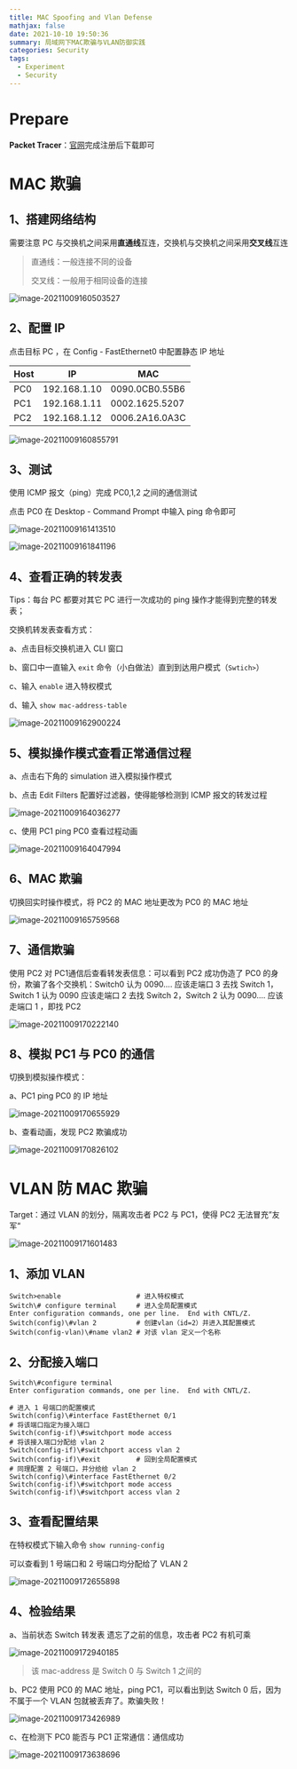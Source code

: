 ```yaml
---
title: MAC Spoofing and Vlan Defense
mathjax: false
date: 2021-10-10 19:50:36
summary: 局域网下MAC欺骗与VLAN防御实践
categories: Security
tags:
  - Experiment
  - Security
---
```


# Prepare

**Packet Tracer**：[官网](https://www.netacad.com/courses/packet-tracer/introduction-packet-tracer)完成注册后下载即可

# MAC 欺骗

## 1、搭建网络结构

需要注意 PC 与交换机之间采用**直通线**互连，交换机与交换机之间采用**交叉线**互连

> 直通线：一般连接不同的设备
>
> 交叉线：一般用于相同设备的连接

![image-20211009160503527](https://gitee.com/Butterflier/pictures/raw/master/image-20211009160503527.png)

## 2、配置 IP

点击目标 PC ，在 Config - FastEthernet0 中配置静态 IP 地址

| Host | IP           | MAC            |
| ---- | ------------ | -------------- |
| PC0  | 192.168.1.10 | 0090.0CB0.55B6 |
| PC1  | 192.168.1.11 | 0002.1625.5207 |
| PC2  | 192.168.1.12 | 0006.2A16.0A3C |

![image-20211009160855791](https://gitee.com/Butterflier/pictures/raw/master/image-20211009160855791.png)

## 3、测试

使用 ICMP 报文（ping）完成 PC0,1,2 之间的通信测试

点击 PC0 在 Desktop - Command Prompt 中输入 ping 命令即可

![image-20211009161413510](https://gitee.com/Butterflier/pictures/raw/master/image-20211009161413510.png)

![image-20211009161841196](https://gitee.com/Butterflier/pictures/raw/master/image-20211009161841196.png)

## 4、查看正确的转发表

Tips：每台 PC 都要对其它 PC 进行一次成功的 ping 操作才能得到完整的转发表；

交换机转发表查看方式：

a、点击目标交换机进入 CLI 窗口

b、窗口中一直输入 `exit` 命令（小白做法）直到到达用户模式（`Swtich>`）

c、输入 `enable` 进入特权模式

d、输入 `show mac-address-table`

![image-20211009162900224](https://gitee.com/Butterflier/pictures/raw/master/image-20211009162900224.png)

## 5、模拟操作模式查看正常通信过程

a、点击右下角的 simulation 进入模拟操作模式

b、点击 Edit Filters 配置好过滤器，使得能够检测到 ICMP 报文的转发过程

![image-20211009164036277](https://gitee.com/Butterflier/pictures/raw/master/image-20211009164036277.png)

c、使用 PC1 ping PC0 查看过程动画

![image-20211009164047994](https://gitee.com/Butterflier/pictures/raw/master/image-20211009164047994.png)

## 6、MAC 欺骗

切换回实时操作模式，将 PC2 的 MAC 地址更改为 PC0 的 MAC 地址

![image-20211009165759568](https://gitee.com/Butterflier/pictures/raw/master/image-20211009165759568.png)

## 7、通信欺骗

使用 PC2 对 PC1通信后查看转发表信息：可以看到 PC2 成功伪造了 PC0 的身份，欺骗了各个交换机：Switch0 认为 0090…. 应该走端口 3 去找 Switch 1，Switch 1 认为 0090 应该走端口 2 去找 Switch 2，Switch 2 认为 0090…. 应该走端口 1 ，即找 PC2 

![image-20211009170222140](https://gitee.com/Butterflier/pictures/raw/master/image-20211009170222140.png)

## 8、模拟 PC1 与 PC0 的通信

切换到模拟操作模式：

a、PC1 ping PC0 的 IP 地址

![image-20211009170655929](https://gitee.com/Butterflier/pictures/raw/master/image-20211009170655929.png)

b、查看动画，发现 PC2 欺骗成功

![image-20211009170826102](https://gitee.com/Butterflier/pictures/raw/master/image-20211009170826102.png)

# VLAN 防 MAC 欺骗

Target：通过 VLAN 的划分，隔离攻击者 PC2 与 PC1，使得 PC2 无法冒充”友军“

![image-20211009171601483](https://gitee.com/Butterflier/pictures/raw/master/image-20211009171601483.png)

## 1、添加 VLAN

```shell
Switch>enable					# 进入特权模式
Switch\# configure terminal 	# 进入全局配置模式
Enter configuration commands, one per line.  End with CNTL/Z.
Switch(config)\#vlan 2			# 创建vlan（id=2）并进入其配置模式
Switch(config-vlan)\#name vlan2 # 对该 vlan 定义一个名称
```

## 2、分配接入端口

```shell
Switch\#configure terminal 
Enter configuration commands, one per line.  End with CNTL/Z.

# 进入 1 号端口的配置模式
Switch(config)\#interface FastEthernet 0/1
# 将该端口指定为接入端口
Switch(config-if)\#switchport mode access 
# 将该接入端口分配给 vlan 2
Switch(config-if)\#switchport access vlan 2
Switch(config-if)\#exit			# 回到全局配置模式
# 同理配置 2 号端口，并分给给 vlan 2
Switch(config)\#interface FastEthernet 0/2
Switch(config-if)\#switchport mode access 
Switch(config-if)\#switchport access vlan 2
```

## 3、查看配置结果

在特权模式下输入命令 `show running-config`

可以查看到 1 号端口和 2 号端口均分配给了 VLAN 2

![image-20211009172655898](https://gitee.com/Butterflier/pictures/raw/master/image-20211009172655898.png)

## 4、检验结果

a、当前状态 Switch 转发表 遗忘了之前的信息，攻击者 PC2 有机可乘

![image-20211009172940185](https://gitee.com/Butterflier/pictures/raw/master/image-20211009172940185.png)

> 该 mac-address 是 Switch 0 与 Switch 1 之间的

b、PC2 使用 PC0 的 MAC 地址，ping PC1，可以看出到达 Switch 0 后，因为不属于一个 VLAN 包就被丢弃了。欺骗失败！

![image-20211009173426989](https://gitee.com/Butterflier/pictures/raw/master/image-20211009173426989.png)

c、在检测下 PC0 能否与 PC1 正常通信：通信成功

![image-20211009173638696](https://gitee.com/Butterflier/pictures/raw/master/image-20211009173638696.png)
